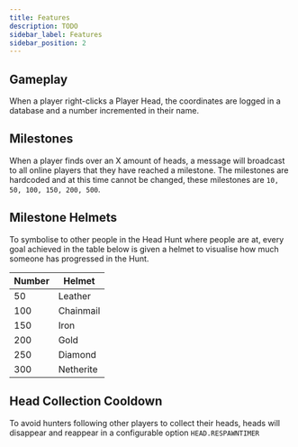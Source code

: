 ```yaml
---
title: Features
description: TODO
sidebar_label: Features
sidebar_position: 2
---
```


## Gameplay
When a player right-clicks a Player Head, the coordinates are logged in a database and a number incremented in their name.

## Milestones
When a player finds over an X amount of heads, a message will broadcast to all online players that they have reached a milestone.
The milestones are hardcoded and at this time cannot be changed, these milestones are `10, 50, 100, 150, 200, 500`.

## Milestone Helmets
To symbolise to other people in the Head Hunt where people are at, every goal achieved in the table below is given a helmet to visualise how much someone has progressed in the Hunt.

| Number | Helmet    |
|--------|-----------|
| 50     | Leather   |
| 100    | Chainmail |
| 150    | Iron      |
| 200    | Gold      |
| 250    | Diamond   |
| 300    | Netherite |

## Head Collection Cooldown
To avoid hunters following other players to collect their heads, heads will disappear and reappear in a configurable option `HEAD.RESPAWNTIMER`
